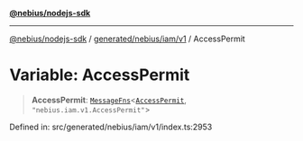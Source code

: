 [**@nebius/nodejs-sdk**](../../../../../README.md)

---

[@nebius/nodejs-sdk](../../../../../README.md) / [generated/nebius/iam/v1](../README.md) / AccessPermit

# Variable: AccessPermit

> **AccessPermit**: [`MessageFns`](../../../../../runtime/protos/core/interfaces/MessageFns.md)\<[`AccessPermit`](../interfaces/AccessPermit.md), `"nebius.iam.v1.AccessPermit"`\>

Defined in: src/generated/nebius/iam/v1/index.ts:2953
